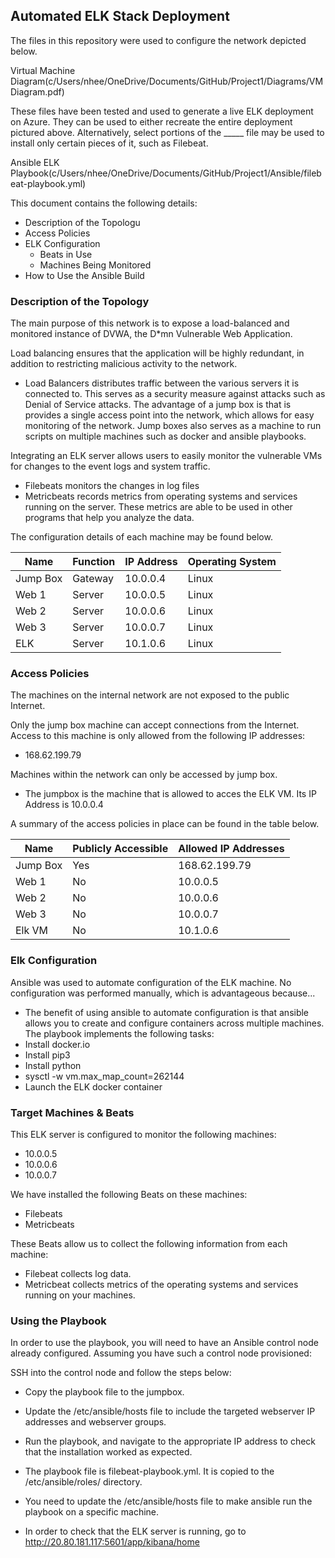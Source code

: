 ## Automated ELK Stack Deployment

The files in this repository were used to configure the network depicted below.

Virtual Machine Diagram(c/Users/nhee/OneDrive/Documents/GitHub/Project1/Diagrams/VMDiagram.pdf)

These files have been tested and used to generate a live ELK deployment on Azure. They can be used to either recreate the entire deployment pictured above. Alternatively, select portions of the _____ file may be used to install only certain pieces of it, such as Filebeat.

Ansible ELK Playbook(c/Users/nhee/OneDrive/Documents/GitHub/Project1/Ansible/filebeat-playbook.yml)

This document contains the following details:
- Description of the Topologu
- Access Policies
- ELK Configuration
  - Beats in Use
  - Machines Being Monitored
- How to Use the Ansible Build


### Description of the Topology

The main purpose of this network is to expose a load-balanced and monitored instance of DVWA, the D*mn Vulnerable Web Application.

Load balancing ensures that the application will be highly redundant, in addition to restricting malicious activity to the network.
- Load Balancers distributes traffic between the various servers it is connected to.  This serves as a security measure against attacks such as Denial of Service attacks.  The advantage of a jump box is that is provides a single access point into the network, which allows for easy monitoring of the network.  Jump boxes also serves as a machine to run scripts on multiple machines such as docker and ansible playbooks.


Integrating an ELK server allows users to easily monitor the vulnerable VMs for changes to the event logs and system traffic.
- Filebeats monitors the changes in log files
- Metricbeats records metrics from operating systems and services running on the server.  These metrics are able to be used in other programs that help you analyze the data.

The configuration details of each machine may be found below.


| Name     | Function | IP Address    | Operating System |
|----------|----------|---------------|------------------|
| Jump Box | Gateway  | 10.0.0.4      | Linux            |
| Web 1    | Server   | 10.0.0.5      | Linux            |
| Web 2    | Server   | 10.0.0.6      | Linux            |
| Web 3    | Server   | 10.0.0.7      | Linux            |
| ELK      | Server   | 10.1.0.6      | Linux            |


### Access Policies

The machines on the internal network are not exposed to the public Internet. 

Only the jump box machine can accept connections from the Internet. Access to this machine is only allowed from the following IP addresses:
- 168.62.199.79

Machines within the network can only be accessed by jump box.
- The jumpbox is the machine that is allowed to acces the ELK VM.  Its IP Address is 10.0.0.4

A summary of the access policies in place can be found in the table below.

| Name     | Publicly Accessible | Allowed IP Addresses |
|----------|---------------------|----------------------|
| Jump Box | Yes                 | 168.62.199.79        |
| Web 1    | No                  | 10.0.0.5             |
| Web 2    | No                  | 10.0.0.6             |
| Web 3    | No                  | 10.0.0.7             |
| Elk VM   | No                  | 10.1.0.6


### Elk Configuration

Ansible was used to automate configuration of the ELK machine. No configuration was performed manually, which is advantageous because...
- The benefit of using ansible to automate configuration is that ansible allows you to create and configure containers across multiple machines.
The playbook implements the following tasks:
- Install docker.io
- Install pip3
- Install python
- sysctl -w vm.max_map_count=262144
- Launch the ELK docker container


### Target Machines & Beats
This ELK server is configured to monitor the following machines:
- 10.0.0.5
- 10.0.0.6
- 10.0.0.7

We have installed the following Beats on these machines:
- Filebeats
- Metricbeats

These Beats allow us to collect the following information from each machine:
- Filebeat collects log data.
- Metricbeat collects metrics of the operating systems and services running on your machines.  

### Using the Playbook
In order to use the playbook, you will need to have an Ansible control node already configured. Assuming you have such a control node provisioned: 

SSH into the control node and follow the steps below:
- Copy the playbook file to the jumpbox.
- Update the /etc/ansible/hosts file to include the targeted webserver IP addresses and webserver groups.
- Run the playbook, and navigate to the appropriate IP address to check that the installation worked as expected.

- The playbook file is filebeat-playbook.yml. It is copied to the /etc/ansible/roles/ directory.
- You need to update the /etc/ansible/hosts file to make ansible run the playbook on a specific machine. 
- In order to check that the ELK server is running, go to http://20.80.181.117:5601/app/kibana/home

